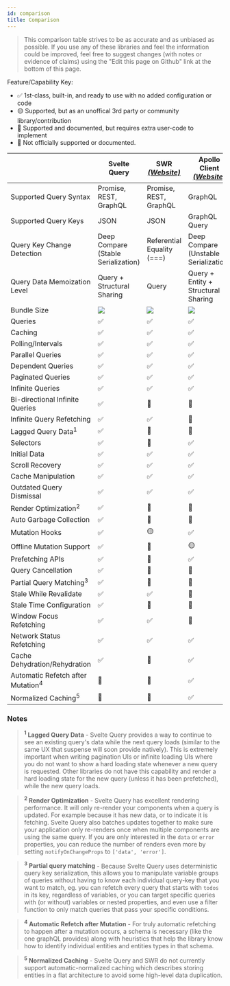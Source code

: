 ```yaml
---
id: comparison
title: Comparison
---
```


> This comparison table strives to be as accurate and as unbiased as possible. If you use any of these libraries and feel the information could be improved, feel free to suggest changes (with notes or evidence of claims) using the "Edit this page on Github" link at the bottom of this page.

Feature/Capability Key:

- ✅ 1st-class, built-in, and ready to use with no added configuration or code
- 🟡 Supported, but as an unoffical 3rd party or community library/contribution
- 🔶 Supported and documented, but requires extra user-code to implement
- 🛑 Not officially supported or documented.

|                                              | Svelte Query                            | SWR [_(Website)_][swr]     | Apollo Client [_(Website)_][apollo]   |
| -------------------------------------------- | -------------------------------------- | -------------------------- | ------------------------------------- |
| Supported Query Syntax                       | Promise, REST, GraphQL                 | Promise, REST, GraphQL     | GraphQL                               |
| Supported Query Keys                         | JSON                                   | JSON                       | GraphQL Query                         |
| Query Key Change Detection                   | Deep Compare (Stable Serialization)    | Referential Equality (===) | Deep Compare (Unstable Serialization) |
| Query Data Memoization Level                 | Query + Structural Sharing             | Query                      | Query + Entity + Structural Sharing   |
| Bundle Size                                  | [![][bp-*-query]][bpl-*-query] | [![][bp-swr]][bpl-swr]     | [![][bp-apollo]][bpl-apollo]          |
| Queries                                      | ✅                                     | ✅                         | ✅                                    |
| Caching                                      | ✅                                     | ✅                         | ✅                                    |
| Polling/Intervals                            | ✅                                     | ✅                         | ✅                                    |
| Parallel Queries                             | ✅                                     | ✅                         | ✅                                    |
| Dependent Queries                            | ✅                                     | ✅                         | ✅                                    |
| Paginated Queries                            | ✅                                     | ✅                         | ✅                                    |
| Infinite Queries                             | ✅                                     | ✅                         | ✅                                    |
| Bi-directional Infinite Queries              | ✅                                     | 🔶                         | 🔶                                    |
| Infinite Query Refetching                    | ✅                                     | ✅                         | 🛑                                    |
| Lagged Query Data<sup>1</sup>                | ✅                                     | 🛑                         | 🛑                                    |
| Selectors                                    | ✅                                     | 🛑                         | ✅                                    |
| Initial Data                                 | ✅                                     | ✅                         | ✅                                    |
| Scroll Recovery                              | ✅                                     | ✅                         | ✅                                    |
| Cache Manipulation                           | ✅                                     | ✅                         | ✅                                    |
| Outdated Query Dismissal                     | ✅                                     | ✅                         | ✅                                    |
| Render Optimization<sup>2</sup>              | ✅                                     | 🛑                         | 🛑                                    |
| Auto Garbage Collection                      | ✅                                     | 🛑                         | 🛑                                    |
| Mutation Hooks                               | ✅                                     | 🟡                         | ✅                                    |
| Offline Mutation Support                     | ✅                                     | 🛑                         | 🟡                                    |
| Prefetching APIs                             | ✅                                     | 🔶                         | ✅                                    |
| Query Cancellation                           | ✅                                     | 🛑                         | 🛑                                    |
| Partial Query Matching<sup>3</sup>           | ✅                                     | 🛑                         | 🛑                                    |
| Stale While Revalidate                       | ✅                                     | ✅                         | 🛑                                    |
| Stale Time Configuration                     | ✅                                     | 🛑                         | 🛑                                    |
| Window Focus Refetching                      | ✅                                     | ✅                         | 🛑                                    |
| Network Status Refetching                    | ✅                                     | ✅                         | ✅                                    |
| Cache Dehydration/Rehydration                | ✅                                     | 🛑                         | ✅                                    |
| Automatic Refetch after Mutation<sup>4</sup> | 🔶                                     | 🔶                         | ✅                                    |
| Normalized Caching<sup>5</sup>               | 🛑                                     | 🛑                         | ✅                                    |

### Notes

> **<sup>1</sup> Lagged Query Data** - Svelte Query provides a way to continue to see an existing query's data while the next query loads (similar to the same UX that suspense will soon provide natively). This is extremely important when writing pagination UIs or infinite loading UIs where you do not want to show a hard loading state whenever a new query is requested. Other libraries do not have this capability and render a hard loading state for the new query (unless it has been prefetched), while the new query loads.

> **<sup>2</sup> Render Optimization** - Svelte Query has excellent rendering performance. It will only re-render your components when a query is updated. For example because it has new data, or to indicate it is fetching. Svelte Query also batches updates together to make sure your application only re-renders once when multiple components are using the same query. If you are only interested in the `data` or `error` properties, you can reduce the number of renders even more by setting `notifyOnChangeProps` to `['data', 'error']`.

> **<sup>3</sup> Partial query matching** - Because Svelte Query uses deterministic query key serialization, this allows you to manipulate variable groups of queries without having to know each individual query-key that you want to match, eg. you can refetch every query that starts with `todos` in its key, regardless of variables, or you can target specific queries with (or without) variables or nested properties, and even use a filter function to only match queries that pass your specific conditions.

> **<sup>4</sup> Automatic Refetch after Mutation** - For truly automatic refetching to happen after a mutation occurs, a schema is necessary (like the one graphQL provides) along with heuristics that help the library know how to identify individual entities and entities types in that schema.

> **<sup>5</sup> Normalized Caching** - Svelte Query and SWR do not currently support automatic-normalized caching which describes storing entities in a flat architecture to avoid some high-level data duplication.

[swr]: https://github.com/vercel/swr
[apollo]: https://github.com/apollographql/apollo-client
[bp-*-query]: https://badgen.net/bundlephobia/minzip/react-query?label=%20
[bp-swr]: https://badgen.net/bundlephobia/minzip/swr?label=%20
[bp-apollo]: https://badgen.net/bundlephobia/minzip/@apollo/client?label=%20
[bpl-*-query]: https://bundlephobia.com/result?p=react-query
[bpl-swr]: https://bundlephobia.com/result?p=swr
[bpl-apollo]: https://bundlephobia.com/result?p=@apollo/client
